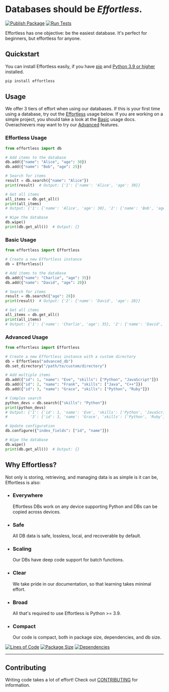 # Databases should be _Effortless_.

[![Publish Package](https://github.com/bboonstra/Effortless/actions/workflows/publish.yml/badge.svg?branch=main)](https://github.com/bboonstra/Effortless/actions/workflows/publish.yml)
[![Run Tests](https://github.com/bboonstra/Effortless/actions/workflows/test.yml/badge.svg?branch=main)](https://github.com/bboonstra/Effortless/actions/workflows/test.yml)

Effortless has one objective: be the easiest database.
It's perfect for beginners, but effortless for anyone.

## Quickstart

You can install Effortless easily, if you have [pip](https://pip.pypa.io/en/stable/installation/) and [Python 3.9 or higher](https://www.python.org/downloads/) installed.

```bash
pip install effortless
```

## Usage

We offer 3 tiers of effort when using our databases. If this is your first time
using a database, try out the [Effortless](#effortless-usage) usage below.
If you are working on a simple project, you should take a look at the
[Basic](#basic-usage) usage docs.
Overachievers may want to try our [Advanced](#advanced-usage) features.

### Effortless Usage

```python
from effortless import db

# Add items to the database
db.add({"name": "Alice", "age": 30})
db.add({"name": "Bob", "age": 25})

# Search for items
result = db.search({"name": "Alice"})
print(result)  # Output: {'1': {'name': 'Alice', 'age': 30}}

# Get all items
all_items = db.get_all()
print(all_items)
# Output: {'1': {'name': 'Alice', 'age': 30}, '2': {'name': 'Bob', 'age': 25}}

# Wipe the database
db.wipe()
print(db.get_all())  # Output: {}
```

### Basic Usage

```python
from effortless import Effortless

# Create a new Effortless instance
db = Effortless()

# Add items to the database
db.add({"name": "Charlie", "age": 35})
db.add({"name": "David", "age": 28})

# Search for items
result = db.search({"age": 28})
print(result)  # Output: {'2': {'name': 'David', 'age': 28}}

# Get all items
all_items = db.get_all()
print(all_items)
# Output: {'1': {'name': 'Charlie', 'age': 35}, '2': {'name': 'David', 'age': 28}}
```

### Advanced Usage

```python
from effortless import Effortless

# Create a new Effortless instance with a custom directory
db = Effortless("advanced_db")
db.set_directory("/path/to/custom/directory")

# Add multiple items
db.add({"id": 1, "name": "Eve", "skills": ["Python", "JavaScript"]})
db.add({"id": 2, "name": "Frank", "skills": ["Java", "C++"]})
db.add({"id": 3, "name": "Grace", "skills": ["Python", "Ruby"]})

# Complex search
python_devs = db.search({"skills": "Python"})
print(python_devs)
# Output: {'1': {'id': 1, 'name': 'Eve', 'skills': ['Python', 'JavaScript']},
#          '3': {'id': 3, 'name': 'Grace', 'skills': ['Python', 'Ruby']}}

# Update configuration
db.configure({"index_fields": ["id", "name"]})

# Wipe the database
db.wipe()
print(db.get_all())  # Output: {}
```

## Why Effortless?

Not only is storing, retrieving, and managing data is as simple is it can be,
Effortless is also:

- ### Everywhere

    Effortless DBs work on any device supporting Python and DBs can be copied across
devices.

- ### Safe

    All DB data is safe, lossless, local, and recoverable by default.

- ### Scaling

    Our DBs have deep code support for batch functions.

- ### Clear

    We take pride in our documentation, so that learning takes minimal effort.

- ### Broad

    All that's required to use Effortless is Python >= 3.9.

- ### Compact

    Our code is compact, both in package size, dependencies, and db size.

[![Lines of Code](https://img.shields.io/github/languages/code-size/bboonstra/Effortless)](https://github.com/bboonstra/Effortless)
[![Package Size](https://img.shields.io/github/repo-size/bboonstra/Effortless)](https://github.com/bboonstra/Effortless)
[![Dependencies](https://img.shields.io/librariesio/github/bboonstra/Effortless)](https://libraries.io/github/bboonstra/Effortless)

---

## Contributing

Writing code takes a lot of effort! Check out [CONTRIBUTING](CONTRIBUTING.md)
for information.
